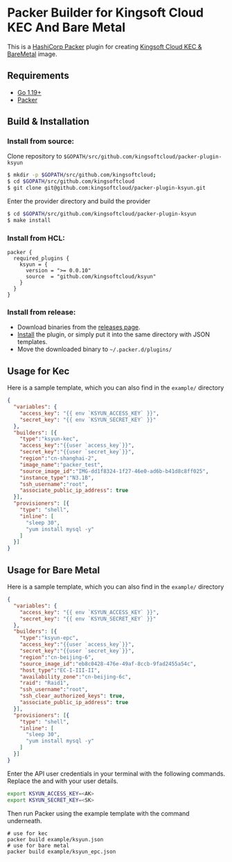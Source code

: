 # Packer Builder for Kingsoft Cloud KEC And Bare Metal

This is a [HashiCorp Packer](https://www.packer.io/) plugin for creating [Kingsoft Cloud KEC & BareMetal](https://www.ksyun.com/nv/product/KEC.html) image.

## Requirements
* [Go 1.19+](https://golang.org/doc/install)
* [Packer](https://www.packer.io/intro/getting-started/install.html)

## Build & Installation

### Install from source:

Clone repository to `$GOPATH/src/github.com/kingsoftcloud/packer-plugin-ksyun`

```sh
$ mkdir -p $GOPATH/src/github.com/kingsoftcloud; 
$ cd $GOPATH/src/github.com/kingsoftcloud
$ git clone git@github.com:kingsoftcloud/packer-plugin-ksyun.git
```

Enter the provider directory and build the provider

```sh
$ cd $GOPATH/src/github.com/kingsoftcloud/packer-plugin-ksyun
$ make install
```

### Install from HCL:
```hcl
packer {
  required_plugins {
    ksyun = {
      version = ">= 0.0.10"
      source  = "github.com/kingsoftcloud/ksyun"
    }
  }
}
```


### Install from release:

* Download binaries from the [releases page](https://github.com/kingsoftcloud/packer-plugin-ksyun/releases).
* [Install](https://www.packer.io/docs/extending/plugins.html#installing-plugins) the plugin, or simply put it into the same directory with JSON templates.
* Move the downloaded binary to `~/.packer.d/plugins/`

## Usage for Kec
Here is a sample template, which you can also find in the `example/` directory
```json
{
  "variables": {
    "access_key": "{{ env `KSYUN_ACCESS_KEY` }}",
    "secret_key": "{{ env `KSYUN_SECRET_KEY` }}"
  },
  "builders": [{
    "type":"ksyun-kec",
    "access_key":"{{user `access_key`}}",
    "secret_key":"{{user `secret_key`}}",
    "region":"cn-shanghai-2",
    "image_name":"packer_test",
    "source_image_id":"IMG-dd1f8324-1f27-46e0-ad6b-b41d8c8ff025",
    "instance_type":"N3.1B",
    "ssh_username":"root",
    "associate_public_ip_address": true
  }],
  "provisioners": [{
    "type": "shell",
    "inline": [
      "sleep 30",
      "yum install mysql -y"
    ]
  }]
}
```
## Usage for Bare Metal
Here is a sample template, which you can also find in the `example/` directory
```json
{
  "variables": {
    "access_key": "{{ env `KSYUN_ACCESS_KEY` }}",
    "secret_key": "{{ env `KSYUN_SECRET_KEY` }}"
  },
  "builders": [{
    "type":"ksyun-epc",
    "access_key":"{{user `access_key`}}",
    "secret_key":"{{user `secret_key`}}",
    "region":"cn-beijing-6",
    "source_image_id":"eb8c0428-476e-49af-8ccb-9fad2455a54c",
    "host_type":"EC-I-III-II",
    "availability_zone":"cn-beijing-6c",
    "raid": "Raid1",
    "ssh_username":"root",
    "ssh_clear_authorized_keys": true,
    "associate_public_ip_address": true
  }],
  "provisioners": [{
    "type": "shell",
    "inline": [
      "sleep 30",
      "yum install mysql -y"
    ]
  }]
}

```
Enter the API user credentials in your terminal with the following commands. Replace the <AK> and <SK> with your user details.
```sh
export KSYUN_ACCESS_KEY=<AK>
export KSYUN_SECRET_KEY=<SK>
```
Then run Packer using the example template with the command underneath.
```
# use for kec
packer build example/ksyun.json
# use for bare metal
packer build example/ksyun_epc.json
```


